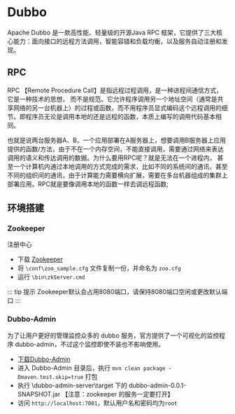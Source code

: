 # Dubbo

Apache Dubbo 是一款高性能、轻量级的开源Java RPC 框架，它提供了三大核心能力：面向接口的远程方法调用，智能容错和负载均衡，以及服务自动注册和发现。

## RPC

RPC 【Remote Procedure Call】是指远程过程调用，是一种进程间通信方式，它是一种技术的思想， 而不是规范。它允许程序调用另一个地址空间（通常是共享网络的另一台机器上）的过程或函数，而不用程序员显式编码这个远程调用的细节。即程序员无论是调用本地的还是远程的函数，本质上编写的调用代码基本相同。  

也就是说两台服务器A、B，一个应用部署在A服务器上，想要调用B服务器上应用提供的函数/方法，由于不在一个内存空间，不能直接调用，需要通过网络来表达调用的语义和传达调用的数据。为什么要用RPC呢？就是无法在一个进程内， 甚至一个计算机内通过本地调用的方式完成的需求，比如不同的系统间的通讯，甚至不同的组织间的通讯，由于计算能力需要横向扩展，需要在多台机器组成的集群上部署应用。RPC就是要像调用本地的函数一样去调远程函数;

## 环境搭建

### Zookeeper

注册中心

* 下载 [Zookeeper](https://zookeeper.apache.org/releases.html)
* 将 ``\conf\zoo_sample.cfg`` 文件复制一份，并命名为 ``zoo.cfg``
* 运行 ``\bin\zkServer.cmd``

::: tip 提示
Zookeeper默认会占用8080端口，请保持8080端口空闲或更改默认端口
:::

### Dubbo-Admin

为了让用户更好的管理监控众多的 dubbo 服务，官方提供了一个可视化的监控程序 dubbo-admin，不过这个监控即使不装也不影响使用。

* [下载Dubbo-Admin](https://github.com/apache/dubbo-admin)
* 进入 Dubbo-Admin 目录后，执行 ``mvn clean package -Dmaven.test.skip=true`` 打包
* 执行 \dubbo-admin-server\target 下的 dubbo-admin-0.0.1-SNAPSHOT.jar 【注意：zookeeper 的服务一定要打开】
* 访问 ``http://localhost:7001``，默认用户名和密码均为``root``

